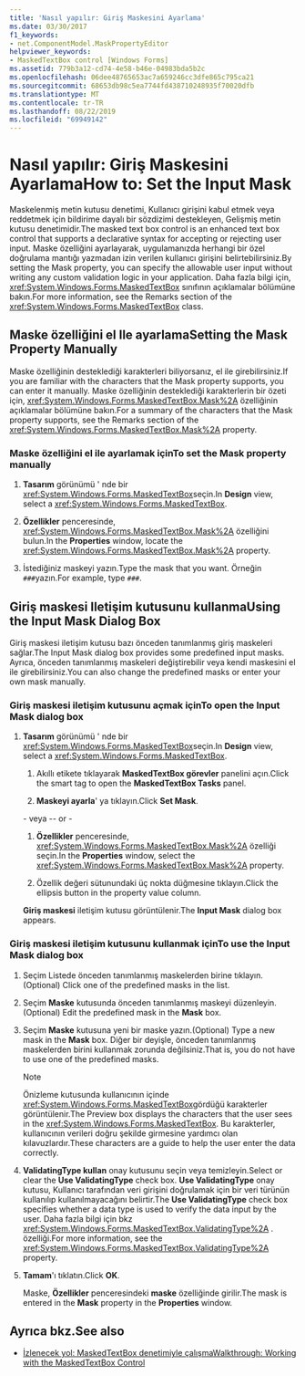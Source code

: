 ```yaml
---
title: 'Nasıl yapılır: Giriş Maskesini Ayarlama'
ms.date: 03/30/2017
f1_keywords:
- net.ComponentModel.MaskPropertyEditor
helpviewer_keywords:
- MaskedTextBox control [Windows Forms]
ms.assetid: 779b3a12-cd74-4e58-b46e-04983bda5b2c
ms.openlocfilehash: 06dee48765653ac7a659246cc3dfe865c795ca21
ms.sourcegitcommit: 68653db98c5ea7744fd438710248935f70020dfb
ms.translationtype: MT
ms.contentlocale: tr-TR
ms.lasthandoff: 08/22/2019
ms.locfileid: "69949142"
---
```

# <a name="how-to-set-the-input-mask"></a><span data-ttu-id="0fe88-102">Nasıl yapılır: Giriş Maskesini Ayarlama</span><span class="sxs-lookup"><span data-stu-id="0fe88-102">How to: Set the Input Mask</span></span>
<span data-ttu-id="0fe88-103">Maskelenmiş metin kutusu denetimi, Kullanıcı girişini kabul etmek veya reddetmek için bildirime dayalı bir sözdizimi destekleyen, Gelişmiş metin kutusu denetimidir.</span><span class="sxs-lookup"><span data-stu-id="0fe88-103">The masked text box control is an enhanced text box control that supports a declarative syntax for accepting or rejecting user input.</span></span> <span data-ttu-id="0fe88-104">Maske özelliğini ayarlayarak, uygulamanızda herhangi bir özel doğrulama mantığı yazmadan izin verilen kullanıcı girişini belirtebilirsiniz.</span><span class="sxs-lookup"><span data-stu-id="0fe88-104">By setting the Mask property, you can specify the allowable user input without writing any custom validation logic in your application.</span></span> <span data-ttu-id="0fe88-105">Daha fazla bilgi için, <xref:System.Windows.Forms.MaskedTextBox> sınıfının açıklamalar bölümüne bakın.</span><span class="sxs-lookup"><span data-stu-id="0fe88-105">For more information, see the Remarks section of the <xref:System.Windows.Forms.MaskedTextBox> class.</span></span>  
  
## <a name="setting-the-mask-property-manually"></a><span data-ttu-id="0fe88-106">Maske özelliğini el Ile ayarlama</span><span class="sxs-lookup"><span data-stu-id="0fe88-106">Setting the Mask Property Manually</span></span>  
 <span data-ttu-id="0fe88-107">Maske özelliğinin desteklediği karakterleri biliyorsanız, el ile girebilirsiniz.</span><span class="sxs-lookup"><span data-stu-id="0fe88-107">If you are familiar with the characters that the Mask property supports, you can enter it manually.</span></span> <span data-ttu-id="0fe88-108">Maske özelliğinin desteklediği karakterlerin bir özeti için, <xref:System.Windows.Forms.MaskedTextBox.Mask%2A> özelliğinin açıklamalar bölümüne bakın.</span><span class="sxs-lookup"><span data-stu-id="0fe88-108">For a summary of the characters that the Mask property supports, see the Remarks section of the <xref:System.Windows.Forms.MaskedTextBox.Mask%2A> property.</span></span>  
  
### <a name="to-set-the-mask-property-manually"></a><span data-ttu-id="0fe88-109">Maske özelliğini el ile ayarlamak için</span><span class="sxs-lookup"><span data-stu-id="0fe88-109">To set the Mask property manually</span></span>  
  
1. <span data-ttu-id="0fe88-110">**Tasarım** görünümü ' nde bir <xref:System.Windows.Forms.MaskedTextBox>seçin.</span><span class="sxs-lookup"><span data-stu-id="0fe88-110">In **Design** view, select a <xref:System.Windows.Forms.MaskedTextBox>.</span></span>  
  
2. <span data-ttu-id="0fe88-111">**Özellikler** penceresinde, <xref:System.Windows.Forms.MaskedTextBox.Mask%2A> özelliğini bulun.</span><span class="sxs-lookup"><span data-stu-id="0fe88-111">In the **Properties** window, locate the <xref:System.Windows.Forms.MaskedTextBox.Mask%2A> property.</span></span>  
  
3. <span data-ttu-id="0fe88-112">İstediğiniz maskeyi yazın.</span><span class="sxs-lookup"><span data-stu-id="0fe88-112">Type the mask that you want.</span></span> <span data-ttu-id="0fe88-113">Örneğin `###`yazın.</span><span class="sxs-lookup"><span data-stu-id="0fe88-113">For example, type `###`.</span></span>  
  
## <a name="using-the-input-mask-dialog-box"></a><span data-ttu-id="0fe88-114">Giriş maskesi Iletişim kutusunu kullanma</span><span class="sxs-lookup"><span data-stu-id="0fe88-114">Using the Input Mask Dialog Box</span></span>  
 <span data-ttu-id="0fe88-115">Giriş maskesi iletişim kutusu bazı önceden tanımlanmış giriş maskeleri sağlar.</span><span class="sxs-lookup"><span data-stu-id="0fe88-115">The Input Mask dialog box provides some predefined input masks.</span></span> <span data-ttu-id="0fe88-116">Ayrıca, önceden tanımlanmış maskeleri değiştirebilir veya kendi maskesini el ile girebilirsiniz.</span><span class="sxs-lookup"><span data-stu-id="0fe88-116">You can also change the predefined masks or enter your own mask manually.</span></span>  
  
### <a name="to-open-the-input-mask-dialog-box"></a><span data-ttu-id="0fe88-117">Giriş maskesi iletişim kutusunu açmak için</span><span class="sxs-lookup"><span data-stu-id="0fe88-117">To open the Input Mask dialog box</span></span>  
  
1. <span data-ttu-id="0fe88-118">**Tasarım** görünümü ' nde bir <xref:System.Windows.Forms.MaskedTextBox>seçin.</span><span class="sxs-lookup"><span data-stu-id="0fe88-118">In **Design** view, select a <xref:System.Windows.Forms.MaskedTextBox>.</span></span>  
  
    1. <span data-ttu-id="0fe88-119">Akıllı etikete tıklayarak **MaskedTextBox görevler** panelini açın.</span><span class="sxs-lookup"><span data-stu-id="0fe88-119">Click the smart tag to open the **MaskedTextBox Tasks** panel.</span></span>  
  
    2. <span data-ttu-id="0fe88-120">**Maskeyi ayarla**' ya tıklayın.</span><span class="sxs-lookup"><span data-stu-id="0fe88-120">Click **Set Mask**.</span></span>  
  
     <span data-ttu-id="0fe88-121">\- veya -</span><span class="sxs-lookup"><span data-stu-id="0fe88-121">\- or -</span></span>  
  
    1. <span data-ttu-id="0fe88-122">**Özellikler** penceresinde, <xref:System.Windows.Forms.MaskedTextBox.Mask%2A> özelliği seçin.</span><span class="sxs-lookup"><span data-stu-id="0fe88-122">In the **Properties** window, select the <xref:System.Windows.Forms.MaskedTextBox.Mask%2A> property.</span></span>  
  
    2. <span data-ttu-id="0fe88-123">Özellik değeri sütunundaki üç nokta düğmesine tıklayın.</span><span class="sxs-lookup"><span data-stu-id="0fe88-123">Click the ellipsis button in the property value column.</span></span>  
  
     <span data-ttu-id="0fe88-124">**Giriş maskesi** iletişim kutusu görüntülenir.</span><span class="sxs-lookup"><span data-stu-id="0fe88-124">The **Input Mask** dialog box appears.</span></span>  
  
### <a name="to-use-the-input-mask-dialog-box"></a><span data-ttu-id="0fe88-125">Giriş maskesi iletişim kutusunu kullanmak için</span><span class="sxs-lookup"><span data-stu-id="0fe88-125">To use the Input Mask dialog box</span></span>  
  
1. <span data-ttu-id="0fe88-126">Seçim Listede önceden tanımlanmış maskelerden birine tıklayın.</span><span class="sxs-lookup"><span data-stu-id="0fe88-126">(Optional) Click one of the predefined masks in the list.</span></span>  
  
2. <span data-ttu-id="0fe88-127">Seçim **Maske** kutusunda önceden tanımlanmış maskeyi düzenleyin.</span><span class="sxs-lookup"><span data-stu-id="0fe88-127">(Optional) Edit the predefined mask in the **Mask** box.</span></span>  
  
3. <span data-ttu-id="0fe88-128">Seçim **Maske** kutusuna yeni bir maske yazın.</span><span class="sxs-lookup"><span data-stu-id="0fe88-128">(Optional) Type a new mask in the **Mask** box.</span></span> <span data-ttu-id="0fe88-129">Diğer bir deyişle, önceden tanımlanmış maskelerden birini kullanmak zorunda değilsiniz.</span><span class="sxs-lookup"><span data-stu-id="0fe88-129">That is, you do not have to use one of the predefined masks.</span></span>  
  
    > [!NOTE]
    > <span data-ttu-id="0fe88-130">Önizleme kutusunda kullanıcının içinde <xref:System.Windows.Forms.MaskedTextBox>gördüğü karakterler görüntülenir.</span><span class="sxs-lookup"><span data-stu-id="0fe88-130">The Preview box displays the characters that the user sees in the <xref:System.Windows.Forms.MaskedTextBox>.</span></span> <span data-ttu-id="0fe88-131">Bu karakterler, kullanıcının verileri doğru şekilde girmesine yardımcı olan kılavuzlardır.</span><span class="sxs-lookup"><span data-stu-id="0fe88-131">These characters are a guide to help the user enter the data correctly.</span></span>  
  
4. <span data-ttu-id="0fe88-132">**ValidatingType kullan** onay kutusunu seçin veya temizleyin.</span><span class="sxs-lookup"><span data-stu-id="0fe88-132">Select or clear the **Use ValidatingType** check box.</span></span> <span data-ttu-id="0fe88-133">**Use ValidatingType** onay kutusu, Kullanıcı tarafından veri girişini doğrulamak için bir veri türünün kullanılıp kullanılmayacağını belirtir.</span><span class="sxs-lookup"><span data-stu-id="0fe88-133">The **Use ValidatingType** check box specifies whether a data type is used to verify the data input by the user.</span></span> <span data-ttu-id="0fe88-134">Daha fazla bilgi için bkz <xref:System.Windows.Forms.MaskedTextBox.ValidatingType%2A> . özelliği.</span><span class="sxs-lookup"><span data-stu-id="0fe88-134">For more information, see the <xref:System.Windows.Forms.MaskedTextBox.ValidatingType%2A> property.</span></span>  
  
5. <span data-ttu-id="0fe88-135">**Tamam**'ı tıklatın.</span><span class="sxs-lookup"><span data-stu-id="0fe88-135">Click **OK**.</span></span>  
  
     <span data-ttu-id="0fe88-136">Maske, **Özellikler** penceresindeki **maske** özelliğinde girilir.</span><span class="sxs-lookup"><span data-stu-id="0fe88-136">The mask is entered in the **Mask** property in the **Properties** window.</span></span>  
  
## <a name="see-also"></a><span data-ttu-id="0fe88-137">Ayrıca bkz.</span><span class="sxs-lookup"><span data-stu-id="0fe88-137">See also</span></span>

- [<span data-ttu-id="0fe88-138">İzlenecek yol: MaskedTextBox denetimiyle çalışma</span><span class="sxs-lookup"><span data-stu-id="0fe88-138">Walkthrough: Working with the MaskedTextBox Control</span></span>](walkthrough-working-with-the-maskedtextbox-control.md)
